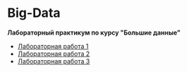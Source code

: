 # Big-Data

__Лабораторный практикум по курсу "Большие данные"__

* [Лабораторная работа 1](https://github.com/DimaScientist/Big-Data/tree/main/LabWork1)
* [Лабораторная работа 2](https://github.com/DimaScientist/Big-Data/tree/main/LabWork2)
* [Лабораторная работа 3](https://github.com/DimaScientist/Big-Data/tree/main/LabWork3)
